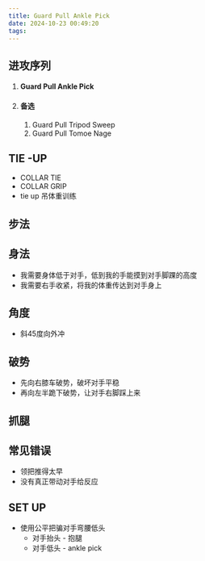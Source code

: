 ```yaml
---
title: Guard Pull Ankle Pick
date: 2024-10-23 00:49:20
tags:
---
```


## 进攻序列

1. #### Guard Pull Ankle Pick

2. #### 备选

   1. Guard Pull Tripod Sweep
   2. Guard Pull Tomoe Nage



## TIE -UP

- COLLAR TIE
- COLLAR GRIP
- tie up 吊体重训练



## 步法

## 身法

- 我需要身体低于对手，低到我的手能摸到对手脚踝的高度
- 我需要右手收紧，将我的体重传达到对手身上

## 角度

- 斜45度向外冲

## 破势

- 先向右膝车破势，破坏对手平稳
- 再向左半跪下破势，让对手右脚踩上来

## 抓腿



## 常见错误

- 领把推得太早
- 没有真正带动对手给反应



## SET UP

- 使用公平把骗对手弯腰低头
  - 对手抬头 - 抱腿
  - 对手低头 - ankle pick
